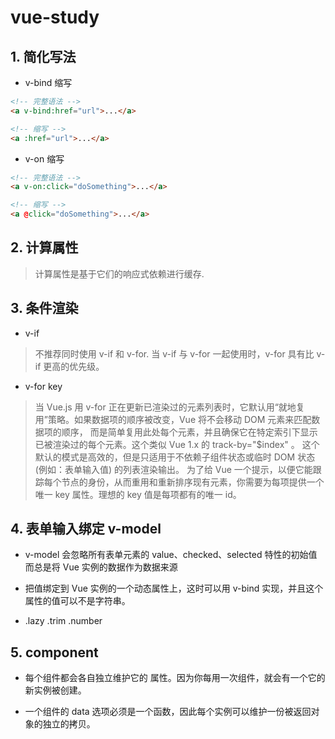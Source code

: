 # vue-study

## 1. 简化写法

- v-bind 缩写

```html
<!-- 完整语法 -->
<a v-bind:href="url">...</a>

<!-- 缩写 -->
<a :href="url">...</a>
```

- v-on 缩写

```html
<!-- 完整语法 -->
<a v-on:click="doSomething">...</a>

<!-- 缩写 -->
<a @click="doSomething">...</a>
```

## 2. 计算属性

> 计算属性是基于它们的响应式依赖进行缓存.

## 3. 条件渲染

- v-if

> 不推荐同时使用 v-if 和 v-for.
当 v-if 与 v-for 一起使用时，v-for 具有比 v-if 更高的优先级。

- v-for key

>当 Vue.js 用 v-for 正在更新已渲染过的元素列表时，它默认用“就地复用”策略。如果数据项的顺序被改变，Vue 将不会移动 DOM 元素来匹配数据项的顺序， 而是简单复用此处每个元素，并且确保它在特定索引下显示已被渲染过的每个元素。这个类似 Vue 1.x 的 track-by="$index" 。
这个默认的模式是高效的，但是只适用于不依赖子组件状态或临时 DOM 状态 (例如：表单输入值) 的列表渲染输出。
为了给 Vue 一个提示，以便它能跟踪每个节点的身份，从而重用和重新排序现有元素，你需要为每项提供一个唯一 key 属性。理想的 key 值是每项都有的唯一 id。

## 4. 表单输入绑定 v-model

- v-model 会忽略所有表单元素的 value、checked、selected 特性的初始值而总是将 Vue 实例的数据作为数据来源

- 把值绑定到 Vue 实例的一个动态属性上，这时可以用 v-bind 实现，并且这个属性的值可以不是字符串。

- .lazy .trim .number

## 5. component

- 每个组件都会各自独立维护它的 属性。因为你每用一次组件，就会有一个它的新实例被创建。

- 一个组件的 data 选项必须是一个函数，因此每个实例可以维护一份被返回对象的独立的拷贝。